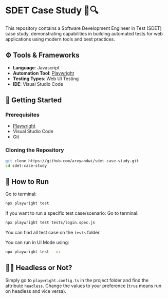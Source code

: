 # SDET Case Study 🧪🔍

This repository contains a Software Development Engineer in Test (SDET) case study, demonstrating capabilities in building automated tests for web applications using modern tools and best practices.

## ⚙️ Tools & Frameworks

- **Language**: Javascript
- **Automation Tool**: [Playwright](https://playwright.dev/)
- **Testing Types**: Web UI Testing
- **IDE**: Visual Studio Code

## 🚀 Getting Started

### Prerequisites

- [Playwright](https://playwright.dev/)
- Visual Studio Code
- Git

### Cloning the Repository

```bash
git clone https://github.com/arvyandwi/sdet-case-study.git
cd sdet-case-study
```

## 🚀 How to Run

Go to terminal:
```bash
npx playwright test
```

If you want to run a specific test case/scenario:
Go to terminal:
```bash
npx playwright test tests/login.spec.js
```
You can find all test case on the `tests` folder.

You can run in UI Mode using:
```bash
npx playwright test --ui
```

## 🧑‍💻 Headless or Not?

Simply go to `playwright.config.ts` in the project folder and find the attribute `headless`. Change the values to your preference (`true` means run on headless and vice versa).
